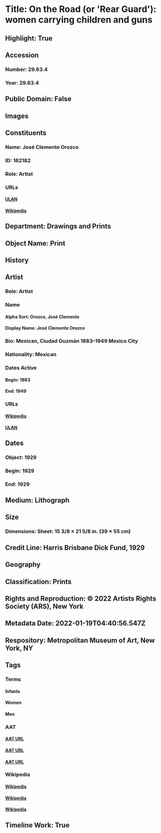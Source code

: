 # Title: On the Road (or 'Rear Guard'): women carrying children and guns
## Highlight: True
## Accession
### Number: 29.63.4
### Year: 29.63.4
## Public Domain: False
## Images
## Constituents
### Name: José Clemente Orozco
### ID: 162182
### Role: Artist
### URLs
#### [ULAN](http://vocab.getty.edu/page/ulan/500012316)
#### [Wikipedia](https://www.wikidata.org/wiki/Q332041)
## Department: Drawings and Prints
## Object Name: Print
## History
## Artist
### Role: Artist
### Name
#### Alpha Sort: Orozco, José Clemente
#### Display Name: José Clemente Orozco
### Bio: Mexican, Ciudad Guzmán 1883–1949 Mexico City
### Nationality: Mexican
### Dates Active
#### Begin: 1883
#### End: 1949
### URLs
#### [Wikipedia](https://www.wikidata.org/wiki/Q332041)
#### [ULAN](http://vocab.getty.edu/page/ulan/500012316)
## Dates
### Object: 1929
### Begin: 1929
### End: 1929
## Medium: Lithograph
## Size
### Dimensions: Sheet: 15 3/8 × 21 5/8 in. (39 × 55 cm)
## Credit Line: Harris Brisbane Dick Fund, 1929
## Geography
## Classification: Prints
## Rights and Reproduction: © 2022 Artists Rights Society (ARS), New York
## Metadata Date: 2022-01-19T04:40:56.547Z
## Respository: Metropolitan Museum of Art, New York, NY
## Tags
### Terms
#### Infants
#### Women
#### Men
### AAT
#### [AAT URL](http://vocab.getty.edu/page/aat/300189561)
#### [AAT URL](http://vocab.getty.edu/page/aat/300025943)
#### [AAT URL](http://vocab.getty.edu/page/aat/300025928)
### Wikipedia
#### [Wikipedia]()
#### [Wikipedia]()
#### [Wikipedia]()
## Timeline Work: True